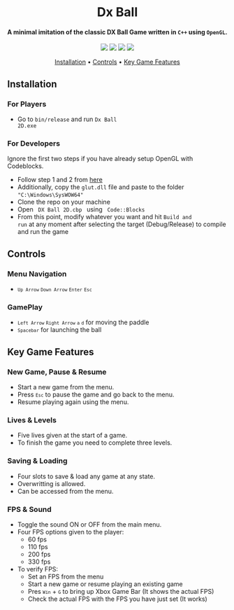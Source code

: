 <h1 align="center">
  Dx Ball
  <br>
</h1>

<h4 align="center">A minimal imitation of the classic DX Ball Game written in <code>C++</code> using <code>OpenGL</code>.</h4>

<p align="center">
  <img src="https://img.shields.io/badge/C++-Language-informational?style=flat&logo=c%2B%2B&logoColor=blue&color=blueviolet">
  <img src="https://img.shields.io/badge/OpenGL-API-informational?style=flat&logo=opengl&logoColor=blue&color=blueviolet">
  <img src="https://img.shields.io/badge/Windows-OS-informational?style=flat&logo=windows&logoColor=green&color=orange">
  <img src="https://img.shields.io/badge/Code::Blocks-Editor-informational?style=flat&logo=codio&logoColor=yellow&color=red">
</p>

<p align="center">
  <a href="#Installation">Installation</a> •
  <a href="#Controls">Controls</a> •
  <a href="#Key-Game-Features">Key Game Features</a>
</p>

## Installation

### For Players
* Go to <code>bin/release</code> and run <code>Dx Ball 2D.exe</code>

### For Developers
Ignore the first two steps if you have already setup OpenGL with Codeblocks.
* Follow step 1 and 2 from [here](https://www.codewithc.com/how-to-setup-opengl-glut-in-codeblocks/)
* Additionally, copy the <code>glut.dll</code> file and paste to the folder <code>"C:\Windows\SysWOW64"</code>
* Clone the repo on your machine
* Open <code> DX Ball 2D.cbp </code> using <code> Code::Blocks </code>
* From this point, modify whatever you want and hit <code>Build and run</code> at any moment after selecting the target (Debug/Release) to compile and run the game

## Controls

### Menu Navigation
* <code>`Up Arrow`</code> <code>`Down Arrow`</code> <code>`Enter`</code> <code>`Esc`</code>

### GamePlay
* <code>`Left Arrow`</code> <code>`Right Arrow`</code> <code>`a`</code> <code>`d`</code> for moving the paddle
* <code>`Spacebar`</code> for launching the ball

## Key Game Features

### New Game, Pause & Resume
* Start a new game from the menu. 
* Press <code>`Esc`</code> to pause the game and go back to the menu. 
* Resume playing again using the menu.

### Lives & Levels
* Five lives given at the start of a game. 
* To finish the game you need to complete three levels.

### Saving & Loading
* Four slots to save & load any game at any state.
* Overwritting is allowed. 
* Can be accessed from the menu.

### FPS & Sound
* Toggle the sound ON or OFF from the main menu.
* Four FPS options given to the player: 
  - 60 fps
  - 110 fps
  - 200 fps
  - 330 fps
* To verify FPS:
  - Set an FPS from the menu
  - Start a new game or resume playing an existing game
  - Pres <code>`Win`</code> + <code>`G`</code> to bring up Xbox Game Bar (It shows the actual FPS)
  - Check the actual FPS with the FPS you have just set (It works)
